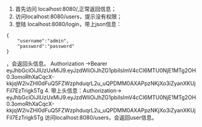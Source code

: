 1. 首先访问 localhost:8080/,正常返回信息；
2. 访问localhost:8080/users，提示没有权限；
3. 登陆 localhost:8080/login，带上json信息：
```
{
	"username":"admin",
	"password":"password"
}
```
，会返回头信息。
Authorization →Bearer eyJhbGciOiJIUzUxMiJ9.eyJzdWIiOiJhZG1pbiIsImV4cCI6MTU0NjE1MTg2OH0.3omoRhXaCqcX-kkjqW2ivZHl0dFuQ5FZWzphduqrL2u_uQPDMM0AXAPpzNKjXo3iZyanXKUjFil7EzTrigk5Tg
4. 带上头信息：Authorization-> eyJhbGciOiJIUzUxMiJ9.eyJzdWIiOiJhZG1pbiIsImV4cCI6MTU0NjE1MTg2OH0.3omoRhXaCqcX-kkjqW2ivZHl0dFuQ5FZWzphduqrL2u_uQPDMM0AXAPpzNKjXo3iZyanXKUjFil7EzTrigk5Tg
访问localhost:8080/users，会返回user信息。
